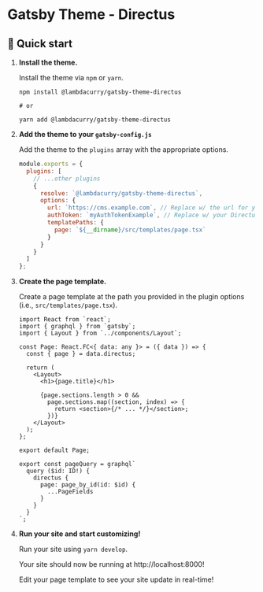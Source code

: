 # Gatsby Theme - Directus
## 🚀 Quick start

1.  **Install the theme.**

    Install the theme via `npm` or `yarn`.

    ```shell
    npm install @lambdacurry/gatsby-theme-directus

    # or

    yarn add @lambdacurry/gatsby-theme-directus
    ```

2.  **Add the theme to your `gatsby-config.js`**

    Add the theme to the `plugins` array with the appropriate options.

    ```js
    module.exports = {
      plugins: [
        // ...other plugins
        {
          resolve: `@lambdacurry/gatsby-theme-directus`,
          options: {
            url: `https://cms.example.com`, // Replace w/ the url for your hosted Directus instance
            authToken: `myAuthTokenExample`, // Replace w/ your Directus auth token
            templatePaths: {
              page: `${__dirname}/src/templates/page.tsx`
            }
          }
        }
      ]
    };
    ```

3.  **Create the page template.**

    Create a page template at the path you provided in the plugin options (i.e., `src/templates/page.tsx`).

    ```tsx
    import React from `react`;
    import { graphql } from `gatsby`;
    import { Layout } from `../components/Layout`;

    const Page: React.FC<{ data: any }> = ({ data }) => {
      const { page } = data.directus;

      return (
        <Layout>
          <h1>{page.title}</h1>

          {page.sections.length > 0 &&
            page.sections.map((section, index) => {
              return <section>{/* ... */}</section>;
            })}
        </Layout>
      );
    };

    export default Page;

    export const pageQuery = graphql`
      query ($id: ID!) {
        directus {
          page: page_by_id(id: $id) {
            ...PageFields
          }
        }
      }
    `;
    ```

4.  **Run your site and start customizing!**

    Run your site using `yarn develop`.

    Your site should now be running at http://localhost:8000!

    Edit your page template to see your site update in real-time!
